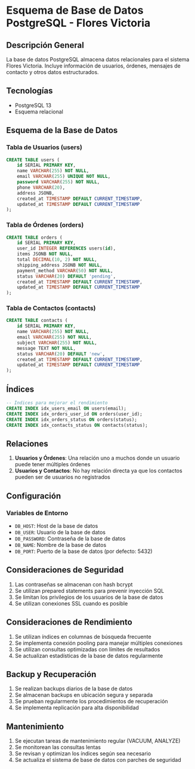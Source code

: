 # Esquema de Base de Datos PostgreSQL - Flores Victoria

## Descripción General

La base de datos PostgreSQL almacena datos relacionales para el sistema Flores Victoria. Incluye información de usuarios, órdenes, mensajes de contacto y otros datos estructurados.

## Tecnologías

- PostgreSQL 13
- Esquema relacional

## Esquema de la Base de Datos

### Tabla de Usuarios (users)
```sql
CREATE TABLE users (
    id SERIAL PRIMARY KEY,
    name VARCHAR(255) NOT NULL,
    email VARCHAR(255) UNIQUE NOT NULL,
    password VARCHAR(255) NOT NULL,
    phone VARCHAR(20),
    address JSONB,
    created_at TIMESTAMP DEFAULT CURRENT_TIMESTAMP,
    updated_at TIMESTAMP DEFAULT CURRENT_TIMESTAMP
);
```

### Tabla de Órdenes (orders)
```sql
CREATE TABLE orders (
    id SERIAL PRIMARY KEY,
    user_id INTEGER REFERENCES users(id),
    items JSONB NOT NULL,
    total DECIMAL(10, 2) NOT NULL,
    shipping_address JSONB NOT NULL,
    payment_method VARCHAR(50) NOT NULL,
    status VARCHAR(20) DEFAULT 'pending',
    created_at TIMESTAMP DEFAULT CURRENT_TIMESTAMP,
    updated_at TIMESTAMP DEFAULT CURRENT_TIMESTAMP
);
```

### Tabla de Contactos (contacts)
```sql
CREATE TABLE contacts (
    id SERIAL PRIMARY KEY,
    name VARCHAR(255) NOT NULL,
    email VARCHAR(255) NOT NULL,
    subject VARCHAR(255) NOT NULL,
    message TEXT NOT NULL,
    status VARCHAR(20) DEFAULT 'new',
    created_at TIMESTAMP DEFAULT CURRENT_TIMESTAMP,
    updated_at TIMESTAMP DEFAULT CURRENT_TIMESTAMP
);
```

## Índices

```sql
-- Índices para mejorar el rendimiento
CREATE INDEX idx_users_email ON users(email);
CREATE INDEX idx_orders_user_id ON orders(user_id);
CREATE INDEX idx_orders_status ON orders(status);
CREATE INDEX idx_contacts_status ON contacts(status);
```

## Relaciones

1. **Usuarios y Órdenes**: Una relación uno a muchos donde un usuario puede tener múltiples órdenes
2. **Usuarios y Contactos**: No hay relación directa ya que los contactos pueden ser de usuarios no registrados

## Configuración

### Variables de Entorno
- `DB_HOST`: Host de la base de datos
- `DB_USER`: Usuario de la base de datos
- `DB_PASSWORD`: Contraseña de la base de datos
- `DB_NAME`: Nombre de la base de datos
- `DB_PORT`: Puerto de la base de datos (por defecto: 5432)

## Consideraciones de Seguridad

1. Las contraseñas se almacenan con hash bcrypt
2. Se utilizan prepared statements para prevenir inyección SQL
3. Se limitan los privilegios de los usuarios de la base de datos
4. Se utilizan conexiones SSL cuando es posible

## Consideraciones de Rendimiento

1. Se utilizan índices en columnas de búsqueda frecuente
2. Se implementa conexión pooling para manejar múltiples conexiones
3. Se utilizan consultas optimizadas con límites de resultados
4. Se actualizan estadísticas de la base de datos regularmente

## Backup y Recuperación

1. Se realizan backups diarios de la base de datos
2. Se almacenan backups en ubicación segura y separada
3. Se prueban regularmente los procedimientos de recuperación
4. Se implementa replicación para alta disponibilidad

## Mantenimiento

1. Se ejecutan tareas de mantenimiento regular (VACUUM, ANALYZE)
2. Se monitorean las consultas lentas
3. Se revisan y optimizan los índices según sea necesario
4. Se actualiza el sistema de base de datos con parches de seguridad